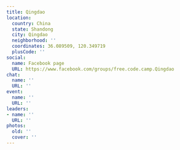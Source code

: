 ```yaml
---
title: Qingdao
location:
  country: China
  state: Shandong
  city: Qingdao
  neighborhood: ''
  coordinates: 36.089509, 120.349719
  plusCode: ''
social:
  name: Facebook page
  URL: https://www.facebook.com/groups/free.code.camp.Qingdao
chat:
  name: ''
  URL: ''
event:
  name: ''
  URL: ''
leaders:
- name: ''
  URL: ''
photos:
  old: ''
  cover: ''
---
```

